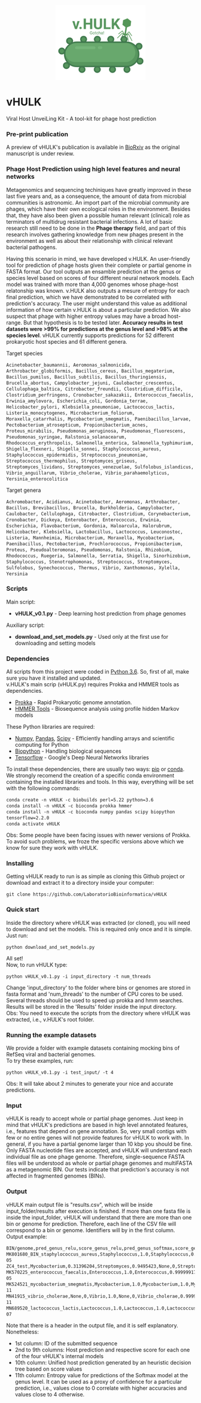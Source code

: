 <p align="center"> <img src="logo_vHULK.png" height="200" alt="vHULK" /> </p>

# vHULK
Viral Host UnveiLing Kit - A tool-kit for phage host prediction

### Pre-print publication
A preview of vHULK's publication is available in [BioRxiv](https://doi.org/10.1101/2020.12.06.413476) as the original manuscript is under review.

### Phage Host Prediction using high level features and neural networks
Metagenomics and sequencing techiniques have greatly improved in these last five years and, as a consequence, the amount of data from microbial communities is astronomic. An import part of the microbial community are phages, which have their own ecological roles in the environment. Besides that, they have also been given a possible human relevant (clinical) role as terminators of multidrug resistant bacterial infections. A lot of basic research still need to be done in the **Phage therapy** field, and part of this research involves gathering knowledge from new phages present in the environment as well as about their relationship with clinical relevant bacterial pathogens.

Having this scenario in mind, we have developed v.HULK. An user-friendly tool for prediction of phage hosts given their complete or partial genome in FASTA format. Our tool outputs an ensamble prediction at the genus or species level based on scores of four different neural network models. Each model was trained with more than 4,000 genomes whose phage-host relatonship was known. v.HULK also outputs a mesure of entropy for each final prediction, which we have demonstrated to be correlated with prediction's accuracy. The user might understand this value as additional information of how certain v.HULK is about a particular prediction. We also suspect that phage with higher entropy values may have a broad host-range. But that hypothesis is to be tested later. **Accuracy results in test datasets were >99% for predictions at the genus level and >98% at the species level**. vHULK currently supports predictions for 52 different prokaryotic host species and 61 different genera.

Target species
```
Acinetobacter_baumannii, Aeromonas_salmonicida, Arthrobacter_globiformis, Bacillus_cereus, Bacillus_megaterium, Bacillus_pumilus, Bacillus_subtilis, Bacillus_thuringiensis, Brucella_abortus, Campylobacter_jejuni, Caulobacter_crescentus, Cellulophaga_baltica, Citrobacter_freundii, Clostridium_difficile, Clostridium_perfringens, Cronobacter_sakazakii, Enterococcus_faecalis, Erwinia_amylovora, Escherichia_coli, Gordonia_terrae, Helicobacter_pylori, Klebsiella_pneumoniae, Lactococcus_lactis, Listeria_monocytogenes, Microbacterium_foliorum, Moraxella_catarrhalis, Mycobacterium_smegmatis, Paenibacillus_larvae, Pectobacterium_atrosepticum, Propionibacterium_acnes, Proteus_mirabilis, Pseudomonas_aeruginosa, Pseudomonas_fluorescens, Pseudomonas_syringae, Ralstonia_solanacearum, Rhodococcus_erythropolis, Salmonella_enterica, Salmonella_typhimurium, Shigella_flexneri, Shigella_sonnei, Staphylococcus_aureus, Staphylococcus_epidermidis, Streptococcus_pneumoniae, Streptococcus_thermophilus, Streptomyces_griseus, Streptomyces_lividans, Streptomyces_venezuelae, Sulfolobus_islandicus, Vibrio_anguillarum, Vibrio_cholerae, Vibrio_parahaemolyticus, Yersinia_enterocolitica
```
Target genera
```
Achromobacter, Acidianus, Acinetobacter, Aeromonas, Arthrobacter, Bacillus, Brevibacillus, Brucella, Burkholderia, Campylobacter, Caulobacter, Cellulophaga, Citrobacter, Clostridium, Corynebacterium, Cronobacter, Dickeya, Enterobacter, Enterococcus, Erwinia, Escherichia, Flavobacterium, Gordonia, Haloarcula, Halorubrum, Helicobacter, Klebsiella, Lactobacillus, Lactococcus, Leuconostoc, Listeria, Mannheimia, Microbacterium, Moraxella, Mycobacterium, Paenibacillus, Pectobacterium, Prochlorococcus, Propionibacterium, Proteus, Pseudoalteromonas, Pseudomonas, Ralstonia, Rhizobium, Rhodococcus, Ruegeria, Salmonella, Serratia, Shigella, Sinorhizobium, Staphylococcus, Stenotrophomonas, Streptococcus, Streptomyces, Sulfolobus, Synechococcus, Thermus, Vibrio, Xanthomonas, Xylella, Yersinia
```


### Scripts
Main script:
   * **vHULK_v0.1.py** - Deep learning host prediction from phage genomes
  
Auxiliary script:
   * **download_and_set_models.py** - Used only at the first use for downloading and setting models
   
### Dependencies

All scripts from this project were coded in [Python 3.6](https://www.python.org/). So, first of all, make sure you have it installed and updated.  
v.HULK's main scrip (vHULK.py) requires Prokka and HMMER tools as dependencies. 

* [Prokka](https://github.com/tseemann/prokka) - Rapid Prokaryotic genome annotation.
* [HMMER Tools](http://www.hmmer.org/) - Biosequence analysis using profile hidden Markov models

These Python libraries are required:

* [Numpy](http://www.numpy.org/), [Pandas](https://pandas.pydata.org/), [Scipy](https://www.scipy.org/) - Efficiently handling arrays and scientific computing for Python
* [Biopython](http://biopython.org/) - Handling biological sequences
* [Tensorflow](https://www.tensorflow.org/) - Google's Deep Neural Networks libraries 

To install these dependencies, there are usually two ways: [pip](https://pypi.org/project/pip/) or [conda](https://www.anaconda.com/products/individual).  
We strongly recomend the creation of a specific conda environment containing the installed libraries and tools. In this way, everything will be set with the following commands:

```
conda create -n vHULK -c biobuilds perl=5.22 python=3.6
conda install -n vHULK -c bioconda prokka hmmer
conda install -n vHULK -c bioconda numpy pandas scipy biopython tensorflow=2.2.0
conda activate vHULK
```

Obs: Some people have been facing issues with newer versions of Prokka. To avoid such problems, we froze the specific versions above which we know for sure they work with vHULK.

### Installing

Getting vHULK ready to run is as simple as cloning this Github project or download and extract it to a directory inside your computer:

```
git clone https://github.com/LaboratorioBioinformatica/vHULK
```

### Quick start

Inside the directory where vHULK was extracted (or cloned), you will need to download and set the models. 
This is required only once and it is simple. Just run:
```
python download_and_set_models.py
```
All set!  
Now, to run vHULK type:
```
python vHULK_v0.1.py -i input_directory -t num_threads
```

Change 'input_directory' to the folder where bins or genomes are stored in fasta format and 'num_threads' to the number of CPU cores to be used. Several threads should be used to speed up prokka and hmm searches.  
Results will be stored in the 'Results' folder inside the input directory.  
Obs: You need to execute the scripts from the directory where vHULK was extracted, i.e., v.HULK's root folder. 

### Running the example datasets

We provide a folder with example datasets containing mocking bins of RefSeq viral and bacterial genomes.  
To try these examples, run:

```
python vHULK_v0.1.py -i test_input/ -t 4
```

Obs: It will take about 2 minutes to generate your nice and accurate predictions.

### Input
vHULK is ready to accept whole or partial phage genomes. Just keep in mind that vHULK's predictions are based in high level annotated features, i.e., features that depend on gene annotation. So, very small contigs with few or no entire genes will not provide features for vHULK to work with. In general, if you have a partial genome larger than 10 kbp you should be fine.  
Only FASTA nucleotide files are accepted, and vHULK will understand each individual file as one phage genome. Therefore, single-sequence FASTA files will be understood as whole or partial phage genomes and multiFASTA as a metagenomic BIN. Our tests indicate that prediction's accuracy is not affected in fragmented genomes (BINs).

### Output
vHULK main output file is "results.csv", which will be inside input_folder/results after execution is finished. If more than one fasta file is inside the input_folder, vHULK will understand that there are more than one bin or genome for prediction. Therefore, each line of the CSV file will correspond to a bin or genome. Identifiers will by in the first column.  
Output example:
```
BIN/genome,pred_genus_relu,score_genus_relu,pred_genus_softmax,score_genus_softmax,pred_species_relu,score_species_relu,pred_species_softmax,score_species_softmax,final_prediction,entropy
MK801680_BIN_staphylococcus_aureus,Staphylococcus,1.0,Staphylococcus,0.9999988,Staphylococcus_aureus,1.0,Staphylococcus_aureus,0.9999976,Staphylococcus_aureus,1.9657731e-05
ZC4_test,Mycobacterium,0.31396204,Streptomyces,0.9495423,None,0,Streptomyces_griseus,0.4496213,Streptomyces,0.31331635
MK570225_enterococcus_faecalis,Enterococcus,1.0,Enterococcus,0.99999917,None,0,Enterococcus_faecalis,0.9999571,Enterococcus_faecalis,1.4299788e-05
MK524521_mycobacterium_smegmatis,Mycobacterium,1.0,Mycobacterium,1.0,Mycobacterium_smegmatis,1.0,Mycobacterium_smegmatis,1.0,Mycobacterium_smegmatis,1.465061e-11
MN41915_vibrio_cholerae,None,0,Vibrio,1.0,None,0,Vibrio_cholerae,0.99995685,Vibrio_cholerae,1.9252913e-11
MN689520_lactococcus_lactis,Lactococcus,1.0,Lactococcus,1.0,Lactococcus_lactis,1.0,Lactococcus_lactis,0.9999994,Lactococcus_lactis,4.9965405e-07
```

Note that there is a header in the output file, and it is self explanatory. Nonetheless:  
* 1st column: ID of the submitted sequence  
* 2nd to 9th columns: Host prediction and respective score for each one of the four vHULK's internal models  
* 10th column: Unified host prediction generated by an heuristic decision tree based on score values  
* 11th column: Entropy value for predictions of the Softmax model at the genus level. It can be used as a proxy of confidence for a particular prediction, i.e., values close to 0 correlate with higher accuracies and values close to 4 otherwise.  
